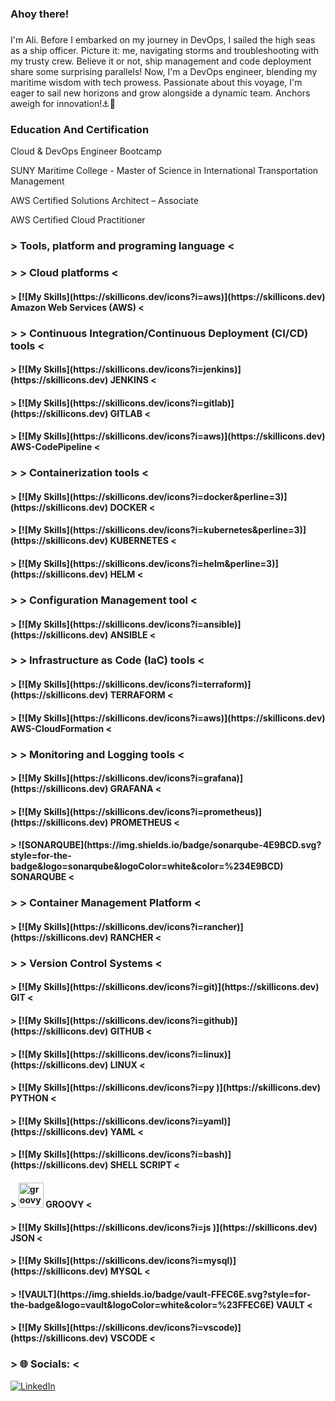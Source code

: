 <h3 align="left">Ahoy there!</h3>

###

<p align="left">I'm Ali. Before I embarked on my journey in DevOps, I sailed the high seas as a ship officer. Picture it: me, navigating storms and troubleshooting with my trusty crew. Believe it or not, ship management and code deployment share some surprising parallels! Now, I'm a DevOps engineer, blending my maritime wisdom with tech prowess. Passionate about this voyage, I'm eager to sail new horizons and grow alongside a dynamic team. Anchors aweigh for innovation!⚓🚀</p>

### <h3 align="left"> Education And Certification </h3>

<p align="left">Cloud & DevOps Engineer Bootcamp</p>
<p align="left">SUNY Maritime College  -  Master of Science in International Transportation Management</p>
<p align="left">AWS Certified Solutions Architect – Associate</p>
<p align="left">AWS Certified Cloud Practitioner</p>

### <h3 align="left">> Tools, platform and programing language <</h3>


### <h3 align="left">> > Cloud platforms <</h3> 

<h4 align="left">> [![My Skills](https://skillicons.dev/icons?i=aws)](https://skillicons.dev)  Amazon Web Services (AWS) <</h4> 

### <h3 align="left">> > Continuous Integration/Continuous Deployment (CI/CD) tools <</h3> 

<h4 align="left">> [![My Skills](https://skillicons.dev/icons?i=jenkins)](https://skillicons.dev) JENKINS <</h4>
<h4 align="left">> [![My Skills](https://skillicons.dev/icons?i=gitlab)](https://skillicons.dev) GITLAB <</h4>
<h4 align="left">> [![My Skills](https://skillicons.dev/icons?i=aws)](https://skillicons.dev) AWS-CodePipeline <</h4>

### <h3 align="left">> > Containerization tools <</h3>

<h4 align="left">> [![My Skills](https://skillicons.dev/icons?i=docker&perline=3)](https://skillicons.dev) DOCKER <</h4> 
<h4 align="left">> [![My Skills](https://skillicons.dev/icons?i=kubernetes&perline=3)](https://skillicons.dev) KUBERNETES <</h4> 
<h4 align="left">> [![My Skills](https://skillicons.dev/icons?i=helm&perline=3)](https://skillicons.dev) HELM <</h4>

### <h3 align="left">> > Configuration Management tool <</h3>

<h4 align="left">> [![My Skills](https://skillicons.dev/icons?i=ansible)](https://skillicons.dev) ANSIBLE <</h4> 

### <h3 align="left">> > Infrastructure as Code (IaC) tools <</h3>

<h4 align="left">> [![My Skills](https://skillicons.dev/icons?i=terraform)](https://skillicons.dev) TERRAFORM <</h4> 
<h4 align="left">> [![My Skills](https://skillicons.dev/icons?i=aws)](https://skillicons.dev) AWS-CloudFormation <</h4> 
<h3 align="left">> > Monitoring and Logging tools <</h3>
<h4 align="left">> [![My Skills](https://skillicons.dev/icons?i=grafana)](https://skillicons.dev) GRAFANA <</h4> 
<h4 align="left">> [![My Skills](https://skillicons.dev/icons?i=prometheus)](https://skillicons.dev) PROMETHEUS <</h4>
<h4 align="left">> ![SONARQUBE](https://img.shields.io/badge/sonarqube-4E9BCD.svg?style=for-the-badge&logo=sonarqube&logoColor=white&color=%234E9BCD) SONARQUBE <</h4>

### <h3 align="left">> > Container Management Platform <</h3>

<h4 align="left">> [![My Skills](https://skillicons.dev/icons?i=rancher)](https://skillicons.dev) RANCHER <</h4> 

### <h3 align="left">> > Version Control Systems  <</h3>

<h4 align="left">> [![My Skills](https://skillicons.dev/icons?i=git)](https://skillicons.dev) GIT <</h4> 
<h4 align="left">> [![My Skills](https://skillicons.dev/icons?i=github)](https://skillicons.dev) GITHUB <</h4> 


<h4 align="left">> [![My Skills](https://skillicons.dev/icons?i=linux)](https://skillicons.dev) LINUX <</h4> 
<h4 align="left">> [![My Skills](https://skillicons.dev/icons?i=py )](https://skillicons.dev) PYTHON <</h4> 
<h4 align="left">> [![My Skills](https://skillicons.dev/icons?i=yaml)](https://skillicons.dev) YAML <</h4> 
<h4 align="left">> [![My Skills](https://skillicons.dev/icons?i=bash)](https://skillicons.dev) SHELL SCRIPT <</h4> 
<h4 align="left">>  <img src="https://cdn.jsdelivr.net/gh/devicons/devicon/icons/groovy/groovy-original.svg" height="40" alt="groovy logo"  /> GROOVY <</h4> 
<h4 align="left">> [![My Skills](https://skillicons.dev/icons?i=js )](https://skillicons.dev) JSON <</h4> 
<h4 align="left">> [![My Skills](https://skillicons.dev/icons?i=mysql)](https://skillicons.dev) MYSQL <</h4>
<h4 align="left">> ![VAULT](https://img.shields.io/badge/vault-FFEC6E.svg?style=for-the-badge&logo=vault&logoColor=white&color=%23FFEC6E) VAULT <</h4> 
<h4 align="left">> [![My Skills](https://skillicons.dev/icons?i=vscode)](https://skillicons.dev) VSCODE <</h4> 


### <h3 align="left">> 🌐 Socials: <</h3>
[![LinkedIn](https://img.shields.io/badge/LinkedIn-%230077B5.svg?logo=linkedin&logoColor=white)](https://linkedin.com/in/https://www.linkedin.com/in/ali-kus/) 




